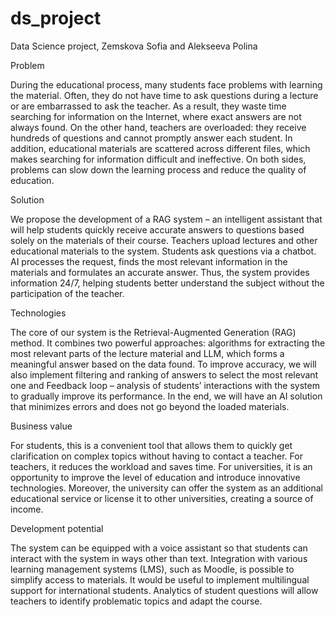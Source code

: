 # ds_project
Data Science project, Zemskova Sofia and Alekseeva Polina

Problem

During the educational process, many students face problems with learning the material. Often, they do not have time to ask questions during a lecture or are embarrassed to ask the teacher. As a result, they waste time searching for information on the Internet, where exact answers are not always found.
On the other hand, teachers are overloaded: they receive hundreds of questions and cannot promptly answer each student. In addition, educational materials are scattered across different files, which makes searching for information difficult and ineffective.
On both sides, problems can slow down the learning process and reduce the quality of education.

Solution

We propose the development of a RAG system – an intelligent assistant that will help students quickly receive accurate answers to questions based solely on the materials of their course.
Teachers upload lectures and other educational materials to the system. Students ask questions via a chatbot. AI processes the request, finds the most relevant information in the materials and formulates an accurate answer.
Thus, the system provides information 24/7, helping students better understand the subject without the participation of the teacher.

Technologies

The core of our system is the Retrieval-Augmented Generation (RAG) method. It combines two powerful approaches: algorithms for extracting the most relevant parts of the lecture material and LLM, which forms a meaningful answer based on the data found. 
To improve accuracy, we will also implement filtering and ranking of answers to select the most relevant one and Feedback loop – analysis of students’ interactions with the system to gradually improve its performance. In the end, we will have an AI solution that minimizes errors and does not go beyond the loaded materials.

Business value

For students, this is a convenient tool that allows them to quickly get clarification on complex topics without having to contact a teacher. For teachers, it reduces the workload and saves time. For universities, it is an opportunity to improve the level of education and introduce innovative technologies. Moreover, the university can offer the system as an additional educational service or license it to other universities, creating a source of income.

Development potential

The system can be equipped with a voice assistant so that students can interact with the system in ways other than text.
Integration with various learning management systems (LMS), such as Moodle, is possible to simplify access to materials.
It would be useful to implement multilingual support for international students.
Analytics of student questions will allow teachers to identify problematic topics and adapt the course.
